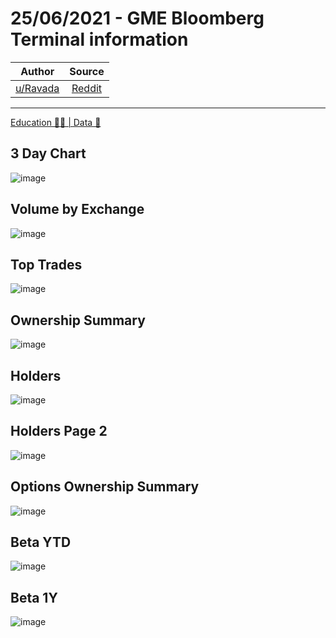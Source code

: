 25/06/2021 - GME Bloomberg Terminal information
===============================================

| Author       | Source       | 
| :-------------: |:-------------:|
|  [u/Ravada](https://www.reddit.com/user/Ravada/) | [Reddit](https://www.reddit.com/r/Superstonk/comments/o7vwvz/25062021_gme_bloomberg_terminal_information/) | 

---

[Education 👨‍🏫 | Data 🔢](https://www.reddit.com/r/Superstonk/search?q=flair_name%3A%22Education%20%F0%9F%91%A8%E2%80%8D%F0%9F%8F%AB%20%7C%20Data%20%F0%9F%94%A2%22&restrict_sr=1)

## 3 Day Chart
![image](https://user-images.githubusercontent.com/82035192/128191213-5510bb41-83ab-482c-a83e-d3b72cc98286.png)


## Volume by Exchange
![image](https://user-images.githubusercontent.com/82035192/128191223-f1375a3a-8085-403e-abe0-d8a91430ee7d.png)


## Top Trades
![image](https://user-images.githubusercontent.com/82035192/128191234-63413b44-b669-45a1-996f-90c279a6f9a9.png)


## Ownership Summary
![image](https://user-images.githubusercontent.com/82035192/128191245-23bed182-6d3b-406b-8eaa-5d7799056143.png)


## Holders
![image](https://user-images.githubusercontent.com/82035192/128191260-260da638-1491-4035-ac2d-b6e41f79669e.png)


## Holders Page 2
![image](https://user-images.githubusercontent.com/82035192/128191274-5681f93e-ccb6-4784-aad0-b7835c56aa9b.png)


## Options Ownership Summary 
![image](https://user-images.githubusercontent.com/82035192/128191285-be63b214-dc10-4714-9a06-b3790ae6a009.png)


## Beta YTD
![image](https://user-images.githubusercontent.com/82035192/128191303-3057dd4b-f472-4eac-8c30-1cd1e8c8ff6b.png)


## Beta 1Y
![image](https://user-images.githubusercontent.com/82035192/128191318-e6ba7bb9-5a41-41f3-aa2e-e56dc9684bb1.png)

